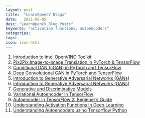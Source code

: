 ```yaml
---
layout: post
title:  "LearnOpenCV Blogs"
date:   2021-08-05
desc: "LearnOpenCV Blog Posts"
keywords: "activation functions, autoencoders"
categories:
tags: 
icon: icon-html
---
```



<ol>
<li> <a href="https://learnopencv.com/introduction-to-intel-openvino-toolkit/" target="_blank">	
Introduction to Intel OpenVINO Toolkit</a> </li>    
  
<li> <a href="https://learnopencv.com/paired-image-to-image-translation-pix2pix/" target="_blank">	
Pix2Pix:Image-to-Image Translation in PyTorch & TensorFlow</a> </li>   
  
<li> <a href="https://learnopencv.com/conditional-gan-cgan-in-pytorch-and-tensorflow/" target="_blank">	
Conditional GAN (cGAN) in PyTorch and TensorFlow</a> </li>   
  
<li> <a href="https://learnopencv.com/deep-convolutional-gan-in-pytorch-and-tensorflow/" target="_blank">	
Deep Convolutional GAN in PyTorch and TensorFlow</a> </li>   
  
<li> <a href="https://learnopencv.com/introduction-to-generative-adversarial-networks/" target="_blank">Introduction to Generative Adversarial Networks (GANs)</a> </li>   
  
<li> <a href="https://learnopencv.com/introduction-to-generative-adversarial-networks/" target="_blank">Introduction to Generative Adversarial Networks (GANs)</a></li>  
  
<li> <a href="https://learnopencv.com/generative-and-discriminative-models/" target="_blank">Generative and Discriminative Models</a></li>  
  
<li> <a href="https://learnopencv.com/variational-autoencoder-in-tensorflow/" target="_blank">Variational Autoencoder in TensorFlow</a></li>
  
<li> <a href="https://learnopencv.com/autoencoder-in-tensorflow-2-beginners-guide/" target="_blank">Autoencoder in TensorFlow 2: Beginner’s Guide</a> </li>
  
<li> <a href="https://www.learnopencv.com/understanding-activation-functions-in-deep-learning/" target="_blank">Understanding Activation Functions in Deep Learning</a> </li>

<li><a href="https://www.learnopencv.com/understanding-autoencoders-using-tensorflow-python/" target="_blank">Understanding Autoencoders using Tensorflow Python</a></li>
</ol>
